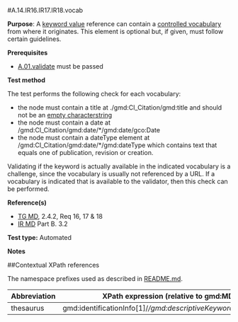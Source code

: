 #A.14.IR16.IR17.IR18.vocab

**Purpose**: A [keyword value](A.13.IR13.keyword.md) reference can contain a [controlled vocabulary](#thesaurus) from where it originates. This element is optional but, if given, must follow certain guidelines.

**Prerequisites**
* [A.01.validate](A.01.validate.md) must be passed

**Test method**

The test performs the following check for each vocabulary:
* the node must contain a title at ./gmd:CI_Citation/gmd:title and should not be an [empty characterstring](./README.md#emptychar)
* the node must contain a date at /gmd:CI_Citation/gmd:date/*/gmd:date/gco:Date
* the node must contain a dateType element at /gmd:CI_Citation/gmd:date/*/gmd:dateType which contains text that equals one of publication, revision or creation.

Validating if the keyword is actually available in the indicated vocabulary is a challenge, since the vocabulary is usually not referenced by a URL.
If a vocabulary is indicated that is available to the validator, then this check can be performed.

**Reference(s)**	 

* [TG MD](./README.md#ref_TG_MD), 2.4.2, Req 16, 17 & 18
* [IR MD](README.md#ref_IR_MD) Part B. 3.2

**Test type:** Automated

**Notes**

##Contextual XPath references

The namespace prefixes used as described in [README.md](./README.md#namespaces).

Abbreviation                                   |  XPath expression (relative to gmd:MD_Metadata)
-----------------------------------------------| -------------------------------------------------------------------------
<a name="thesaurus"></a> thesaurus  | gmd:identificationInfo[1]/*/gmd:descriptiveKeywords/*/gmd:thesaurusName
